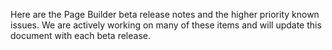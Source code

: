Here are the Page Builder beta release notes and the higher priority known issues. We are actively working on many of these items and will update this document with each beta release.